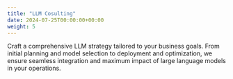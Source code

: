 ```yaml
---
title: "LLM Cosulting"
date: 2024-07-25T00:00:00+00:00
weight: 5
---
```


Craft a comprehensive LLM strategy tailored to your business goals. From initial planning and model selection to deployment and optimization, we ensure seamless integration and maximum impact of large language models in your operations.